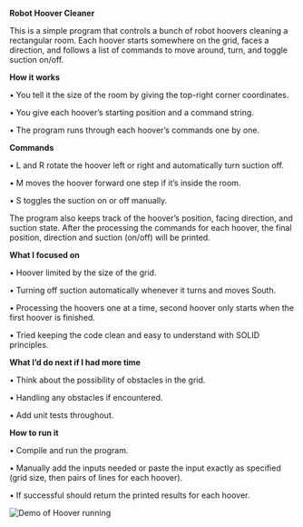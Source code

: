 **Robot Hoover Cleaner**

This is a simple program that controls a bunch of robot hoovers cleaning a rectangular room. Each hoover starts somewhere on the grid, faces a direction, and follows a list of commands to move around, turn, and toggle suction on/off.

**How it works**

• You tell it the size of the room by giving the top-right corner coordinates.

• You give each hoover’s starting position and a command string.

• The program runs through each hoover’s commands one by one.

**Commands**

• L and R rotate the hoover left or right and automatically turn suction off.

• M moves the hoover forward one step if it’s inside the room.

• S toggles the suction on or off manually.

The program also keeps track of the hoover’s position, facing direction, and suction state.
After the processing the commands for each hoover, the final position, direction and suction (on/off) will be printed.

**What I focused on**

• Hoover limited by the size of the grid.

• Turning off suction automatically whenever it turns and moves South.

• Processing the hoovers one at a time, second hoover only starts when the first hoover is finished.

• Tried keeping the code clean and easy to understand with SOLID principles.

**What I’d do next if I had more time**

• Think about the possibility of obstacles in the grid.

• Handling any obstacles if encountered.

• Add unit tests throughout.

**How to run it**

• Compile and run the program.

• Manually add the inputs needed or paste the input exactly as specified (grid size, then pairs of lines for each hoover).

• If successful should return the printed results for each hoover. 

![Demo of Hoover running](images/HooverAssignmentDemo.gif)
